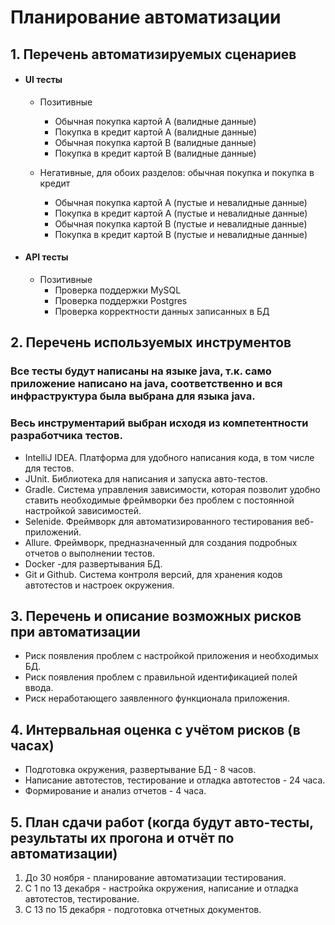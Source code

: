 # Планирование автоматизации

## 1. Перечень автоматизируемых сценариев
      
- #### UI тесты

  - Позитивные
    - Обычная покупка картой А (валидные данные)
    - Покупка в кредит картой А (валидные данные)
    - Обычная покупка картой B (валидные данные)
    - Покупка в кредит картой B (валидные данные)

  - Негативные, для обоих разделов: обычная покупка и покупка в кредит
    - Обычная покупка картой А (пустые и невалидные данные)
    - Покупка в кредит картой А (пустые и невалидные данные)
    - Обычная покупка картой B (пустые и невалидные данные)
    - Покупка в кредит картой B (пустые и невалидные данные) 

- #### API тесты

  - Позитивные
    - Проверка поддержки MySQL
    - Проверка поддержки Postgres
    - Проверка корректности данных записанных в БД

## 2. Перечень используемых инструментов
### Все тесты будут написаны на языке java, т.к. само приложение написано на java, соответственно и вся инфраструктура была выбрана для языка java.
### Весь инструментарий выбран исходя из компетентности разработчика тестов.
* IntelliJ IDEA. Платформа для удобного написания кода, в том числе для тестов.
* JUnit. Библиотека для написания и запуска авто-тестов.
* Gradle. Система управления зависимости, которая позволит удобно ставить необходимые фреймворки без проблем с постоянной настройкой зависимостей.
* Selenide. Фреймворк для автоматизированного тестирования веб-приложений.
* Allure. Фреймворк, предназначенный для создания подробных отчетов о выполнении тестов.
* Docker -для развертывания БД.
* Git и Github. Система контроля версий, для хранения кодов автотестов и настроек окружения.
 
## 3. Перечень и описание возможных рисков при автоматизации
 
* Риск появления проблем с настройкой приложения и необходимых БД.
* Риск появления проблем с правильной идентификацией полей ввода. 
* Риск неработающего заявленного функционала приложения.

## 4. Интервальная оценка с учётом рисков (в часах)
* Подготовка окружения, развертывание БД - 8 часов.
* Написание автотестов, тестирование и отладка автотестов -  24 часа.
* Формирование и анализ отчетов - 4 часа. 
 
## 5. План сдачи работ (когда будут авто-тесты, результаты их прогона и отчёт по автоматизации)
1. До 30 ноября - планирование автоматизации тестирования.
1. С 1 по 13 декабря - настройка окружения, написание и отладка автотестов, тестирование.
1. C 13 по 15 декабря - подготовка отчетных документов.